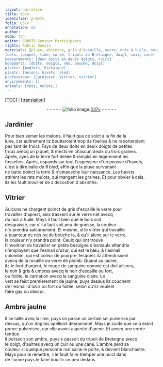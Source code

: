 ```yaml
---
layout: narrative
title: 037v
identifier: p-037v
folio: 037v
annotation: no
author:
mode: tcn
editor: GR8975 Seminar Participants
rights: Public Domain
materials: [pluye, absinthe, gris d'escaille, verre, noir à huile, bois, esmaulx, esmail d'azur, esmail colombin, rocaille, verre de plomb, argent, sanguine, noir d'escaille, sanguine claire, Ambre jaulne, sel pulverisé, ponce pulverisée, arene, ambre, tripoli de Bretaigne, cuir, urine]
tools: [piquet, lime, corde, tripoli de Bretaigne, doigt, cuir, cane]
measurements: [deux doits en deulx doigts, nuict]
bodyparts: [doits, doigts, nés, bouche, doigt]
places: [Anglois, Bretaigne]
plants: [melons, havets, bled]
professions: [Jardinier, Vitrier, vitrier]
environments: []
animals: [rats, mulots,]
---
```


<p><a href="{{ site.baseurl }}/normalized/">[TOC]</a> | <a href="{{ site.baseurl }}/texts/p-037v_tl/" target="_blank">[translation]</a></p><div class="folio" align="center">- - - - - <a href="http://gallica.bnf.fr/ark:/12148/btv1b10500001g/f80.image" target="_blank"><img src="https://cu-mkp.github.io/2017-workshop-edition/assets/photo-icon.png" alt="folio image: " style="display:inline-block; margin-bottom:-3px;"/>037v</a> - - - - - </div>  
  

## <span class="pro">Jardinier</span>

 
 Pour bien semer les <span class="pa">melons</span>, il fault que ce soict à la <span class="tmp">fin de la<br/> lune</span>, car aultrement ilz boutteroient trop de foeilles & ne raporteroient<br/> pas tant de fruict. Fays de <span class="ms">deux <span class="bp">doits</span> en deulx <span class="bp">doigts</span></span> de petit<span class="del">e</span>s<br/> trous avecq un <span class="tl">piquet</span>, & mects en chascun deulx ou trois graines.<br/> Aprés, ayes de la terre fort deliée & remplis en legerement les<br/> fossettes. Aprés, espands sur tout l'espesseur d'un pousse d'<span class="pa">havets</span>,<br/> c'est à dire balle de <span class="del">fl</span> <span class="pa">bled</span>, affin que la <span class="m">pluye</span> survena<span class="exp">n</span>t<br/> ne batte poinct la terre & n'empesche leur naissance. <span class="add">Les <span class="pa">havets</span><br/> attirent les <span class="al">rats</span> <span class="al">mulots,</span> qui mangent les graines. Et pour obvier à cela,<br/> ilz les fault mouiller de <span class="del">s</span> decoction d'<span class="m">absinthe</span></span>. 
 
 
  

## <span class="pro">Vitrier</span>

 
 Aulcuns ne chargent poinct de <span class="m">gris d'escaille</span> le <span class="m">verre</span> pour<br/> travailler d'aprest, ains trassent sur le <span class="m">verre</span> net avecq<br/> du <span class="m">noir à huile</span>. Mays il fault bien que le <span class="m">bois</span> soit<br/> desgraissé, car s'il a tant soit peu de graisse, la couleur<br/> n'y prendra aulcunem<span class="exp">ent</span>. Et mesme, si le <span class="pro">vitrier</span> qui travaille<br/> a puanteur de <span class="bp">nés</span> ou de <span class="bp">bouche</span> <span class="del">la</span>, & qu'il alene sur le <span class="m">verre</span>,<br/> la couleur n'y prandra point. Ceulx qui ont trouvé<br/> l'invention de travailler en petite besoigne d'<span class="m">esmaulx</span> atta<span class="exp">n</span>dris<br/> n'employent que l'<span class="m">esmail d'azur</span>, qui est le bleu, & l'<span class="m">esmail<br/> colombin</span>, qui est coleur de pourpre, lesquels ilz attendrissent<br/> avecq de la <span class="m">rocaille</span> ou <span class="m">verre de plomb</span>. Quand au jaulne,<br/> ilz le font d'<span class="m">argent</span>, le rouge de <span class="m">sanguine</span> co<span class="exp">mm</span>e est dict ailleurs,<br/> le noir & gris & umbres avecq le <span class="m">noir d'escaille</span> ou fort,<br/> ou foible, la carnation avecq la <span class="m">sanguine claire</span>. Le<br/> vert se faict premierem<span class="exp">ent</span> de jaulne, puys dessus ilz couchent<br/> de l'<span class="m">esmail d'azur</span> ou fort ou foible, selon qu'ilz veulent<br/> faire gay ou obscur. 
 
 
  

## <span class="m">Ambre jaulne</span>

 
 Il se taille aveq la <span class="tl">lime</span>, puys on passe un certain <span class="m">sel pulverisé</span> par<br/> dessus, qu'un <span class="pl">Anglois</span> apelloict desramonet. Mays je cuide que cela estoit<br/> <span class="m">ponce pulverisée</span>, car elle avoict asperité d'<span class="m">arene</span>. Et avecq une <span class="tl">corde</span> tendue<br/> il polissoit son <span class="m">ambre</span>, puys y passoit du <span class="tl"><span class="m">tripoli de <span class="pl">Bretaigne</span></span></span> avecq<br/> le <span class="tl"><span class="bp">doigt</span></span>, d'aultres avecq un <span class="tl"><span class="m">cuir</span></span> ou une <span class="tl">cane</span>. L'<span class="m">ambre</span> perd sa<br/> couleur si quelque personne mal saine le porte, & devient blanchastre.<br/> Mays pour le remettre, il le fault faire tremper une <span class="ms"><span class="tmp">nuict</span></span> dans<br/> de l'<span class="m">urine</span> puys le faire bouillir un peu dedans. 
 
